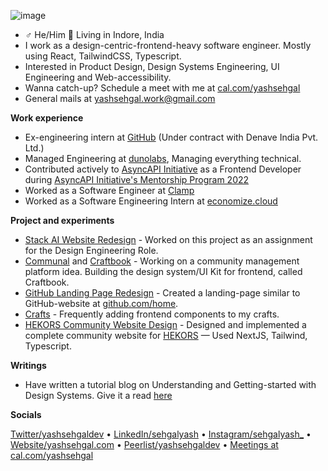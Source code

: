 
![image](https://github.com/yashsehgal/yashsehgal/assets/62352288/5e935695-b4a8-424f-aed6-e63b6883809b)

- ♂ He/Him 📍 Living in Indore, India
- I work as a design-centric-frontend-heavy software engineer. Mostly using React, TailwindCSS, Typescript.
- Interested in Product Design, Design Systems Engineering, UI Engineering and Web-accessibility.
- Wanna catch-up? Schedule a meet with me at [cal.com/yashsehgal](https://cal.com/yashsehgal)
- General mails at yashsehgal.work@gmail.com

**Work experience**

- Ex-engineering intern at [GitHub](https://github.com/github) (Under contract with Denave India Pvt. Ltd.)
- Managed Engineering at [dunolabs](https://github.com/dunolabs), Managing everything technical.
- Contributed actively to [AsyncAPI Initiative](https://asyncapi.com) as a Frontend Developer during [AsyncAPI Initiative's Mentorship Program 2022](https://github.com/orgs/asyncapi/discussions/376)
- Worked as a Software Engineer at [Clamp](https://joinclamp.com)
- Worked as a Software Engineering Intern at [economize.cloud](https://economize.cloud)

**Project and experiments**

- [Stack AI Website Redesign](https://stack-ai-redesign.vercel.app/) - Worked on this project as an assignment for the Design Engineering Role.
- [Communal](https://github.com/Communal) and [Craftbook](https://github.com/Communal/craftbook) - Working on a community management platform idea. Building the design system/UI Kit for frontend, called Craftbook.
- [GitHub Landing Page Redesign](https://github.com/yashsehgal/github-landing) - Created a landing-page similar to GitHub-website at [github.com/home](https://github.com/home).
- [Crafts](https://crafts.yashsehgal.com/) - Frequently adding frontend components to my crafts.
- [HEKORS Community Website Design](https://www.figma.com/file/jW2MWJ0uw6rjRHJgyyKNjv/HEKORS-Website-UI?node-id=1%3A2&t=TPRHKFjmLJXGV2Fx-1) - Designed and implemented a complete community website for [HEKORS](https://github.com/hekors) — Used NextJS, Tailwind, Typescript.

**Writings**
- Have written a tutorial blog on Understanding and Getting-started with Design Systems. Give it a read [here](https://yashsehgal.notion.site/Getting-started-with-Design-Systems-Engineering-00f9639dd68f4fd79701eb72ca5a1fec)

**Socials**

[Twitter/yashsehgaldev](https://twitter.com/yashsehgaldev) &bullet; [LinkedIn/sehgalyash](https://linkedin.com/in/sehgalyash) &bullet; [Instagram/sehgalyash_](https://instagram.com/sehgalyash_) &bullet; [Website/yashsehgal.com](https://yashsehgal.com) &bullet; [Peerlist/yashsehgaldev](https://peerlist.io/yashsehgaldev) &bullet; [Meetings at cal.com/yashsehgal](https://cal.com/yashsehgal)
